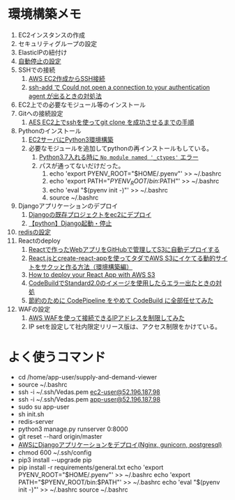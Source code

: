 # 環境構築メモ
 1. EC2インスタンスの作成
 2. セキュリティグループの設定
 3. ElasticIPの紐付け
 4. [自動停止の設定](https://qiita.com/kosuge/items/dfaf7e6586da17818039)
 5. SSHでの接続
    1. [AWS EC2作成からSSH接続](https://qiita.com/gurensouen/items/7382c2d14763436466d2)
    2. [ssh-add で Could not open a connection to your authentication agent が出るときの対処法](https://qiita.com/ytheta/items/cbbd0b833c19784dfa1e)
 6. EC2上での必要なモジュール等のインストール
 7. Gitへの接続設定
    1. [AES EC2上でsshを使ってgit clone を成功させるまでの手順](https://qiita.com/konuma1022/items/986eb58d4b94bef0c0a5)
 8. Pythonのインストール
    1. [EC2サーバにPython3環境構築](https://qiita.com/tisk_jdb/items/01bd6ef9209acc3a275f)
    2. 必要なモジュールを追加してpythonの再インストールもしている。
       1. [Python3.7入れる時に `No module named '_ctypes'` エラー](http://saruhei1989.hatenablog.com/entry/2019/04/06/090000)
       2. パスが通ってないだけだった。
          1. echo 'export PYENV_ROOT="$HOME/.pyenv"' >> ~/.bashrc
          2. echo 'export PATH="$PYENV_ROOT/bin:$PATH"' >> ~/.bashrc
          3. echo 'eval "$(pyenv init -)"' >> ~/.bashrc
          4. source ~/.bashrc
 9.  Djangoアプリケーションのデプロイ
     1.  [Djangoの既存プロジェクトをec2にデプロイ](https://qiita.com/kur/items/fb75354ee53671c79614)
     2.  [【python】Django起動・停止](https://tokyo-engineer.com/python_django_start_stop/)
 10. [redisの設定](https://medium.com/@ss.shawnshi/how-to-install-redis-on-ec2-server-for-fast-in-memory-database-f30c3ef8c35e)
 11. Reactのdeploy
     1.  [Reactで作ったWebアプリをGitHubで管理してS3に自動デプロイする](https://s8a.jp/react-github-aws-s3-auto-deploy)
     2.  [React.jsとcreate-react-appを使ってタダでAWS S3にイケてる動的サイトをサクッと作る方法（環境構築編）](https://goleiro.hatenablog.com/entry/2017/03/20/030018)
     3.  [How to deploy your React App with AWS S3](https://medium.com/dailyjs/a-guide-to-deploying-your-react-app-with-aws-s3-including-https-a-custom-domain-a-cdn-and-58245251f081)
     4.  [CodeBuildでStandard2.0のイメージを使用したらエラー出たときの対処](https://qiita.com/maruware/items/c3a6f6741220ef3e61f7)
     5.  [節約のために CodePipeline をやめて CodeBuild に全部任せてみた](https://michimani.net/post/aws-use-only-codebuild/)
 12. WAFの設定
     1.  [AWS WAFを使って接続できるIPアドレスを制限してみた](https://dev.classmethod.jp/cloud/aws/aws-waf-ip-block/)
     2.  IP setを設定して社内限定リリース版は、アクセス制限をかけている。

# よく使うコマンド
 - cd /home/app-user/supply-and-demand-viewer
 - source ~/.bashrc
 - ssh -i ~/.ssh/Vedas.pem ec2-user@52.196.187.98
 - ssh -i ~/.ssh/Vedas.pem app-user@52.196.187.98
 - sudo su app-user
 - sh init.sh
 - redis-server
 - python3 manage.py runserver 0:8000
 - git reset --hard origin/master
- [AWSにDjangoアプリケーションをデプロイ(Nginx, gunicorn, postgresql)](https://qiita.com/pokotsun/items/1272479e36c5146c6609)
- chmod 600 ~/.ssh/config
- pip3 install --upgrade pip
- pip install -r requirements/general.txt
echo 'export PYENV_ROOT="$HOME/.pyenv"' >> ~/.bashrc
echo 'export PATH="$PYENV_ROOT/bin:$PATH"' >> ~/.bashrc
echo 'eval "$(pyenv init -)"' >> ~/.bashrc
source ~/.bashrc

